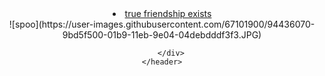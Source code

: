 <!DOCTYPE html>
<html>
<head>
	<title>SPOORTI CREATIONS</title>
  <link rel="stylesheet" type="text/css" href="css/style.css">
</head>
<body>
	<header>
		<div class="main">
			<url>
				<li><a href="#">true friendship exists</a></li>
                 </url>
                ![spoo](https://user-images.githubusercontent.com/67101900/94436070-9bd5f500-01b9-11eb-9e04-04debdddf3f3.JPG)

 	    </div>
    </header>
</body>
</html>    	
